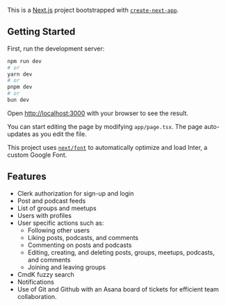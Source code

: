 This is a [Next.js](https://nextjs.org/) project bootstrapped with [`create-next-app`](https://github.com/vercel/next.js/tree/canary/packages/create-next-app).

## Getting Started

First, run the development server:

```bash
npm run dev
# or
yarn dev
# or
pnpm dev
# or
bun dev
```

Open [http://localhost:3000](http://localhost:3000) with your browser to see the result.

You can start editing the page by modifying `app/page.tsx`. The page auto-updates as you edit the file.

This project uses [`next/font`](https://nextjs.org/docs/basic-features/font-optimization) to automatically optimize and load Inter, a custom Google Font.

## Features

- Clerk authorization for sign-up and login
- Post and podcast feeds
- List of groups and meetups
- Users with profiles
- User specific actions such as:
  - Following other users
  - Liking posts, podcasts, and comments
  - Commenting on posts and podcasts
  - Editing, creating, and deleting posts, groups, meetups, podcasts, and comments
  - Joining and leaving groups
- CmdK fuzzy search
- Notifications
- Use of Git and Github with an Asana board of tickets for efficient team collaboration.

